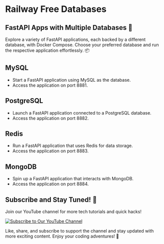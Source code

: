 # Railway Free Databases

## FastAPI Apps with Multiple Databases 🚀

Explore a variety of FastAPI applications, each backed by a different database, with Docker Compose. Choose your preferred database and run the respective application effortlessly. 📦

## MySQL

- Start a FastAPI application using MySQL as the database.
- Access the application on port 8881.

## PostgreSQL

- Launch a FastAPI application connected to a PostgreSQL database.
- Access the application on port 8882.

## Redis

- Run a FastAPI application that uses Redis for data storage.
- Access the application on port 8883.

## MongoDB

- Spin up a FastAPI application that interacts with MongoDB.
- Access the application on port 8884.

## Subscribe and Stay Tuned! 🎉

Join our YouTube channel for more tech tutorials and quick hacks!

[![Subscribe to Our YouTube Channel](https://img.shields.io/badge/Subscribe-OurChannel-red)](https://www.youtube.com/@majesticcoding)

Like, share, and subscribe to support the channel and stay updated with more exciting content. Enjoy your coding adventures! 🚀